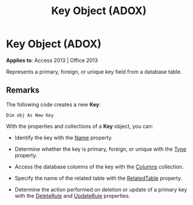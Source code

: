 ﻿---
title: Key Object (ADOX)
TOCTitle: Key Object (ADOX)
ms:assetid: 727198ec-57d2-7766-790c-370beb931de6
ms:mtpsurl: https://msdn.microsoft.com/en-us/library/JJ249461(v=office.15)
ms:contentKeyID: 48545608
ms.date: 09/18/2015
mtps_version: v=office.15
---

# Key Object (ADOX)


**Applies to**: Access 2013 | Office 2013

Represents a primary, foreign, or unique key field from a database table.

## Remarks

The following code creates a new **Key**:

    Dim obj As New Key

With the properties and collections of a **Key** object, you can:

  - Identify the key with the [Name](name-property-adox.md) property.

  - Determine whether the key is primary, foreign, or unique with the [Type](https://msdn.microsoft.com/en-us/library/jj248879\(v=office.15\)) property.

  - Access the database columns of the key with the [Columns](columns-collection-adox.md) collection.

  - Specify the name of the related table with the [RelatedTable](relatedtable-property-adox.md) property.

  - Determine the action performed on deletion or update of a primary key with the [DeleteRule](deleterule-property-adox.md) and [UpdateRule](updaterule-property-adox.md) properties.

